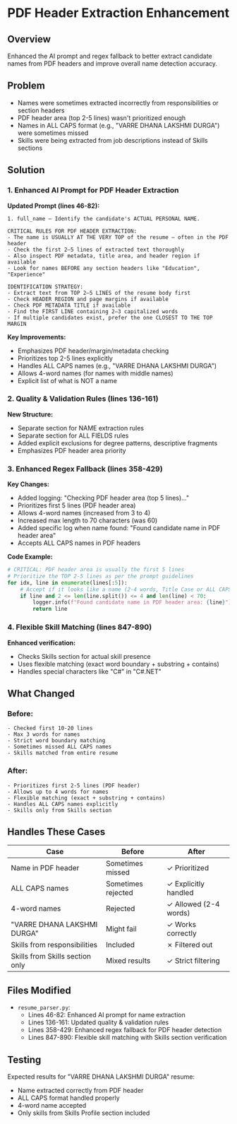# PDF Header Extraction Enhancement

## Overview
Enhanced the AI prompt and regex fallback to better extract candidate names from PDF headers and improve overall name detection accuracy.

## Problem
- Names were sometimes extracted incorrectly from responsibilities or section headers
- PDF header area (top 2-5 lines) wasn't prioritized enough
- Names in ALL CAPS format (e.g., "VARRE DHANA LAKSHMI DURGA") were sometimes missed
- Skills were being extracted from job descriptions instead of Skills sections

## Solution

### 1. Enhanced AI Prompt for PDF Header Extraction

**Updated Prompt (lines 46-82):**
```
1. full_name – Identify the candidate's ACTUAL PERSONAL NAME.

CRITICAL RULES FOR PDF HEADER EXTRACTION:
- The name is USUALLY AT THE VERY TOP of the resume — often in the PDF header
- Check the first 2–5 lines of extracted text thoroughly
- Also inspect PDF metadata, title area, and header region if available
- Look for names BEFORE any section headers like "Education", "Experience"

IDENTIFICATION STRATEGY:
- Extract text from TOP 2–5 LINES of the resume body first
- Check HEADER REGION and page margins if available
- Check PDF METADATA TITLE if available
- Find the FIRST LINE containing 2–3 capitalized words
- If multiple candidates exist, prefer the one CLOSEST TO THE TOP MARGIN
```

**Key Improvements:**
- Emphasizes PDF header/margin/metadata checking
- Prioritizes top 2-5 lines explicitly
- Handles ALL CAPS names (e.g., "VARRE DHANA LAKSHMI DURGA")
- Allows 4-word names (for names with middle names)
- Explicit list of what is NOT a name

### 2. Quality & Validation Rules (lines 136-161)

**New Structure:**
- Separate section for NAME extraction rules
- Separate section for ALL FIELDS rules
- Added explicit exclusions for degree patterns, descriptive fragments
- Emphasizes PDF header area priority

### 3. Enhanced Regex Fallback (lines 358-429)

**Key Changes:**
- Added logging: "Checking PDF header area (top 5 lines)..."
- Prioritizes first 5 lines (PDF header area)
- Allows 4-word names (increased from 3 to 4)
- Increased max length to 70 characters (was 60)
- Added specific log when name found: "Found candidate name in PDF header area"
- Accepts ALL CAPS names in PDF headers

**Code Example:**
```python
# CRITICAL: PDF header area is usually the first 5 lines
# Prioritize the TOP 2-5 lines as per the prompt guidelines
for idx, line in enumerate(lines[:5]):
    # Accept if it looks like a name (2-4 words, Title Case or ALL CAPS)
    if line and 2 <= len(line.split()) <= 4 and len(line) < 70:
        logger.info(f"Found candidate name in PDF header area: {line}")
        return line
```

### 4. Flexible Skill Matching (lines 847-890)

**Enhanced verification:**
- Checks Skills section for actual skill presence
- Uses flexible matching (exact word boundary + substring + contains)
- Handles special characters like "C#" in "C#.NET"

## What Changed

### Before:
```
- Checked first 10-20 lines
- Max 3 words for names
- Strict word boundary matching
- Sometimes missed ALL CAPS names
- Skills matched from entire resume
```

### After:
```
- Prioritizes first 2-5 lines (PDF header)
- Allows up to 4 words for names
- Flexible matching (exact + substring + contains)
- Handles ALL CAPS names explicitly
- Skills only from Skills section
```

## Handles These Cases

| Case | Before | After |
|------|--------|-------|
| Name in PDF header | Sometimes missed | ✓ Prioritized |
| ALL CAPS names | Sometimes rejected | ✓ Explicitly handled |
| 4-word names | Rejected | ✓ Allowed (2-4 words) |
| "VARRE DHANA LAKSHMI DURGA" | Might fail | ✓ Works correctly |
| Skills from responsibilities | Included | ✗ Filtered out |
| Skills from Skills section only | Mixed results | ✓ Strict filtering |

## Files Modified

- `resume_parser.py`:
  - Lines 46-82: Enhanced AI prompt for name extraction
  - Lines 136-161: Updated quality & validation rules
  - Lines 358-429: Enhanced regex fallback for PDF header detection
  - Lines 847-890: Flexible skill matching with Skills section verification

## Testing

Expected results for "VARRE DHANA LAKSHMI DURGA" resume:
- Name extracted correctly from PDF header
- ALL CAPS format handled properly
- 4-word name accepted
- Only skills from Skills Profile section included

